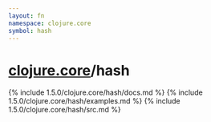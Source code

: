 ```yaml
---
layout: fn
namespace: clojure.core
symbol: hash
---
```


# [clojure.core](../)/hash

{% include 1.5.0/clojure.core/hash/docs.md %}
{% include 1.5.0/clojure.core/hash/examples.md %}
{% include 1.5.0/clojure.core/hash/src.md %}

